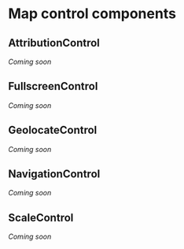 # Map control components
## AttributionControl 
_Coming soon_
## FullscreenControl
_Coming soon_
## GeolocateControl
_Coming soon_
## NavigationControl
_Coming soon_
## ScaleControl
_Coming soon_
